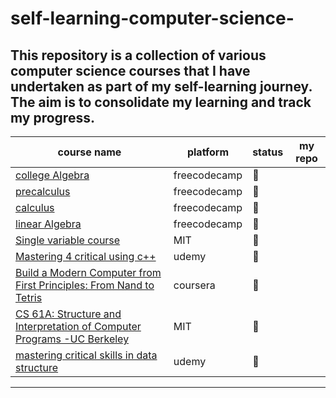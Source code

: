# self-learning-computer-science-
This repository is a collection of various computer science courses that I have undertaken as part of my self-learning journey. The aim is to consolidate my learning and track my progress.
-----------


|course name | platform |status| my repo | 
|------------|----------|---------|------|
| [college Algebra](https://www.youtube.com/watch?v=LwCRRUa8yTU&t=895s)| freecodecamp |   :large_blue_circle:  |        |
| [precalculus](https://www.youtube.com/watch?v=eI4an8aSsgw&list=PLWKjhJtqVAbl5SlE6aBHzUVZ1e6q1Wz0v&index=3)|freecodecamp | :large_blue_circle:|       |
| [calculus](https://www.youtube.com/watch?v=HfACrKJ_Y2w&list=PLWKjhJtqVAbl5SlE6aBHzUVZ1e6q1Wz0v&index=3&pp=iAQB) |freecodecamp | :large_blue_circle:   |            |
|[linear Algebra](https://www.youtube.com/watch?v=JnTa9XtvmfI&list=PLWKjhJtqVAbl5SlE6aBHzUVZ1e6q1Wz0v&index=5&pp=iAQB) |freecodecamp| :large_blue_circle:     |        |
|[Single variable course](https://ocw.mit.edu/courses/18-01sc-single-variable-calculus-fall-2010/pages/syllabus/) | MIT | :large_blue_circle: |            |
|[Mastering 4 critical using c++](#) |  udemy  |  :large_blue_circle:|               |
|[Build a Modern Computer from First Principles: From Nand to Tetris ](https://www.coursera.org/learn/build-a-computer) | coursera  |   :large_blue_circle: |        |
|[CS 61A: Structure and Interpretation of Computer Programs -UC Berkeley ](https://inst.eecs.berkeley.edu/~cs61a/su20/)| MIT  |  :large_blue_circle:  |      |
|[mastering critical skills in data structure](#)  | udemy |  :large_blue_circle: |           | 


----------------
